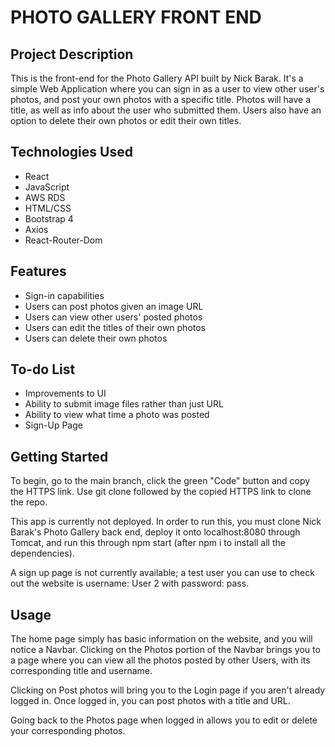 # PHOTO GALLERY FRONT END

## Project Description
This is the front-end for the Photo Gallery API built by Nick Barak. It's a simple Web Application where you can sign in as a user to view other user's photos, and post your own photos with a specific title. Photos will have a title, as well as info about the user who submitted them. Users also have an option to delete their own photos or edit their own titles. 

## Technologies Used
* React
* JavaScript
* AWS RDS
* HTML/CSS
* Bootstrap 4
* Axios 
* React-Router-Dom 

## Features 
* Sign-in capabilities 
* Users can post photos given an image URL
* Users can view other users' posted photos
* Users can edit the titles of their own photos
* Users can delete their own photos

## To-do List
* Improvements to UI 
* Ability to submit image files rather than just URL 
* Ability to view what time a photo was posted 
* Sign-Up Page 

## Getting Started

To begin, go to the main branch, click the green "Code" button and copy the HTTPS link. Use git clone followed by the copied HTTPS link to clone the repo.

This app is currently not deployed. In order to run this, you must clone Nick Barak's Photo Gallery back end, deploy it onto 
localhost:8080 through Tomcat, and run this through npm start (after npm i to install all the dependencies).


A sign up page is not currently available; a test user you can
use to check out the website is username: User 2 with password: pass. 

## Usage
The home page simply has basic information on the website, and 
you will notice a Navbar. Clicking on the Photos portion
of the Navbar brings you to a page where you can view all the 
photos posted by other Users, with its corresponding title and
username. 

Clicking on Post photos will bring you to the Login page if
you aren't already logged in. Once logged in, you can post
photos with a title and URL. 

Going back to the Photos page when logged in allows you to edit
or delete your corresponding photos. 
